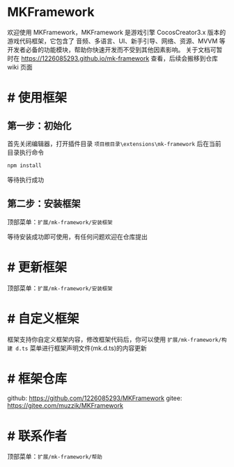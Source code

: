 # MKFramework

欢迎使用 MKFramework，MKFramework 是游戏引擎 CocosCreator3.x 版本的游戏代码框架，它包含了 音频、多语言、UI、新手引导、网络、资源、MVVM 等开发者必备的功能模块，帮助你快速开发而不受到其他因素影响。
关于文档可暂时在 https://1226085293.github.io/mk-framework 查看，后续会搬移到仓库 wiki 页面

# # 使用框架

## 第一步：初始化

首先关闭编辑器，打开插件目录 `项目根目录\extensions\mk-framework` 后在当前目录执行命令

```bash
npm install
```

等待执行成功

## 第二步：安装框架

顶部菜单：`扩展/mk-framework/安装框架`

等待安装成功即可使用，有任何问题欢迎在仓库提出


# # 更新框架

顶部菜单：`扩展/mk-framework/安装框架`

# # 自定义框架

框架支持你自定义框架内容，修改框架代码后，你可以使用 `扩展/mk-framework/构建 d.ts` 菜单进行框架声明文件(mk.d.ts)的内容更新

# # 框架仓库

github: https://github.com/1226085293/MKFramework
gitee: https://gitee.com/muzzik/MKFramework

# # 联系作者

顶部菜单：`扩展/mk-framework/帮助`